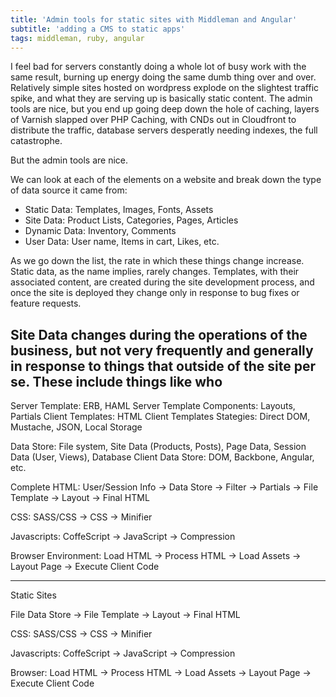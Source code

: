 ```yaml
---
title: 'Admin tools for static sites with Middleman and Angular'
subtitle: 'adding a CMS to static apps'
tags: middleman, ruby, angular
---
```


I feel bad for servers constantly doing a whole lot of busy work with the same result, burning up energy doing the same dumb thing over and over.  Relatively simple sites hosted on wordpress explode on the slightest traffic spike, and what they are serving up is basically static content.   The admin tools are nice, but you end up going deep down the hole of caching, layers of Varnish slapped over PHP Caching, with CNDs out in Cloudfront to distribute the traffic, database servers desperatly needing indexes, the full catastrophe.

But the admin tools are nice.


We can look at each of the elements on a website and break down the type of data source it came from:

- Static Data: Templates, Images, Fonts, Assets
- Site Data: Product Lists, Categories, Pages, Articles
- Dynamic Data: Inventory, Comments
- User Data: User name, Items in cart, Likes, etc.

As we go down the list, the rate in which these things change increase.  Static data, as the name implies, rarely changes.  Templates, with their associated content, are created during the site development process, and once the site is deployed they change only in response to bug fixes or feature requests.

Site Data changes during the operations of the business, but not very frequently and generally in response to things that outside of the site per se.  These include things like who
- 
Server Template: ERB, HAML
Server Template Components: Layouts, Partials
Client Templates: HTML
Client Templates Stategies: Direct DOM, Mustache, JSON, Local Storage

Data Store: File system, Site Data (Products, Posts), Page Data, Session Data (User, Views), Database
Client Data Store: DOM, Backbone, Angular, etc.


Complete HTML:
User/Session Info -> Data Store -> Filter -> Partials -> File Template -> Layout -> Final HTML

CSS:
SASS/CSS -> CSS -> Minifier

Javascripts:
CoffeScript -> JavaScript -> Compression

Browser Environment:
Load HTML -> Process HTML -> Load Assets -> Layout Page -> Execute Client Code


---

Static Sites

File Data Store -> File Template -> Layout -> Final HTML

CSS:
SASS/CSS -> CSS -> Minifier

Javascripts:
CoffeScript -> JavaScript -> Compression

Browser:
Load HTML -> Process HTML -> Load Assets -> Layout Page -> Execute Client Code

